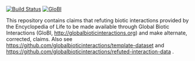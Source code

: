 [![Build Status](https://travis-ci.com/globalbioticinteractions/refuted-biotic-interactions-by-eol.svg)](https://travis-ci.com/globalbioticinteractions/refuted-biotic-interactions-by-eol) [![GloBI](http://api.globalbioticinteractions.org/interaction.svg?accordingTo=globi:globalbioticinteractions/refuted-biotic-interactions-by-eol&refutes=true&refutes=false)](http://globalbioticinteractions.org/?accordingTo=globi:globalbioticinteractions/refuted-biotic-interactions-by-eol) 

This repository contains claims that refuting biotic interactions provided by the Encyclopedia of Life to be made available through Global Biotic Interactions (GloBI, http://globalbioticinteractions.org) and make alternate, corrected, claims. Also see https://github.com/globalbioticinteractions/template-dataset and https://github.com/globalbioticinteractions/refuted-interaction-data . 

